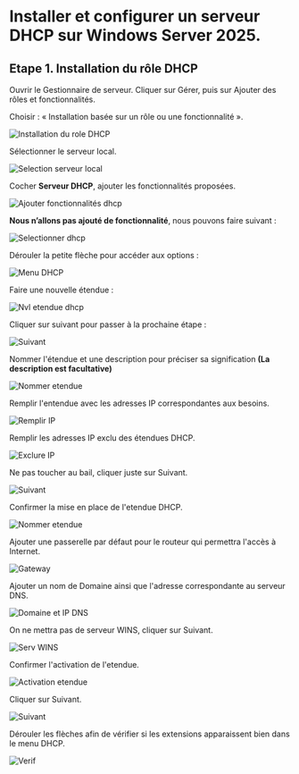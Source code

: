 # Installer et configurer un serveur DHCP sur Windows Server 2025.

## Etape 1. Installation du rôle DHCP
Ouvrir le Gestionnaire de serveur.
Cliquer sur Gérer, puis sur Ajouter des rôles et fonctionnalités.

Choisir : « Installation basée sur un rôle ou une fonctionnalité ».

![Installation du role DHCP](images/DHCP/1.png)

Sélectionner le serveur local.

![Selection serveur local](images/DHCP/2.png)

Cocher **Serveur DHCP**, ajouter les fonctionnalités proposées.

![Ajouter fonctionnalités dhcp](images/DHCP/3.png)

**Nous n’allons pas ajouté de fonctionnalité**, nous pouvons faire suivant : 

![Selectionner dhcp](images/DHCP/4.png)

Dérouler la petite flèche pour accéder aux options :

![Menu DHCP](images/DHCP/5.png)

Faire une nouvelle étendue : 

![Nvl etendue dhcp](images/DHCP/6.png)

Cliquer sur suivant pour passer à la prochaine étape : 

![Suivant](images/DHCP/7.png)

Nommer l'étendue et une description pour préciser sa signification **(La description est facultative)**

![Nommer etendue](images/DHCP/8.png)

Remplir l'entendue avec les adresses IP correspondantes aux besoins.

![Remplir IP](images/DHCP/9.png)

Remplir les adresses IP exclu des étendues DHCP.

![Exclure IP](images/DHCP/10.png)

Ne pas toucher au bail, cliquer juste sur Suivant.

![Suivant](images/DHCP/11.png)

Confirmer la mise en place de l'etendue DHCP.

![Nommer etendue](images/DHCP/12.png)

Ajouter une passerelle par défaut pour le routeur qui permettra l'accès à Internet.

![Gateway](images/DHCP/13.png)

Ajouter un nom de Domaine ainsi que l'adresse correspondante au serveur DNS.

![Domaine et IP DNS](images/DHCP/14.png)

On ne mettra pas de serveur WINS, cliquer sur Suivant.

![Serv WINS](images/DHCP/15.png)

Confirmer l'activation de l'etendue.

![Activation etendue](images/DHCP/16.png)

Cliquer sur Suivant.

![Suivant](images/DHCP/17.png)

Dérouler les flèches afin de vérifier si les extensions apparaissent bien dans le menu DHCP.

![Verif](images/DHCP/18.png)



